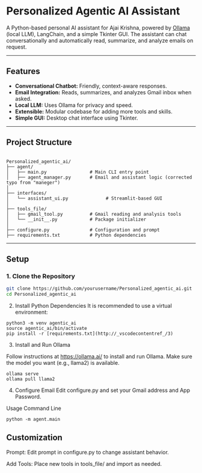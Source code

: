# Personalized Agentic AI Assistant

A Python-based personal AI assistant for Ajai Krishna, powered by [Ollama](https://ollama.ai/) (local LLM), LangChain, and a simple Tkinter GUI. The assistant can chat conversationally and automatically read, summarize, and analyze emails on request.

---

## Features

- **Conversational Chatbot:** Friendly, context-aware responses.
- **Email Integration:** Reads, summarizes, and analyzes Gmail inbox when asked.
- **Local LLM:** Uses Ollama for privacy and speed.
- **Extensible:** Modular codebase for adding more tools and skills.
- **Simple GUI:** Desktop chat interface using Tkinter.

---

## Project Structure
```

Personalized_agentic_ai/
├── agent/
│   ├── main.py                # Main CLI entry point
│   ├── agent_manager.py       # Email and assistant logic (corrected typo from "maneger")
│
├── interfaces/
│   └── assistant_ui.py              # Streamlit-based GUI
│
├── tools_file/
│   ├── gmail_tool.py          # Gmail reading and analysis tools
│   └── __init__.py            # Package initializer
│
├── configure.py               # Configuration and prompt
├── requirements.txt           # Python dependencies

```


---

## Setup

### 1. Clone the Repository

```bash
git clone https://github.com/yourusername/Personalized_agentic_ai.git
cd Personalized_agentic_ai
```

2. Install Python Dependencies
It is recommended to use a virtual environment:

```
python3 -m venv agentic_ai
source agentic_ai/bin/activate
pip install -r [requirements.txt](http://_vscodecontentref_/3)

```
3. Install and Run Ollama

Follow instructions at https://ollama.ai/ to install and run Ollama.
Make sure the model you want (e.g., llama2) is available.

```
ollama serve
ollama pull llama2
```
4. Configure Email
Edit configure.py and set your Gmail address and App Password.

Usage
Command Line

```
python -m agent.main
```


## Customization

Prompt: Edit prompt in configure.py to change assistant behavior.

Add Tools: Place new tools in tools_file/ and import as needed.
